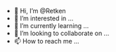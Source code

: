 - 👋 Hi, I’m @Retken
- 👀 I’m interested in ...
- 🌱 I’m currently learning ...
- 💞️ I’m looking to collaborate on ...
- 📫 How to reach me ...

<!---
Retken/Retken is a ✨ special ✨ repository because its `README.md` (this file) appears on your GitHub profile.
You can click the Preview link to take a look at your changes.
--->
